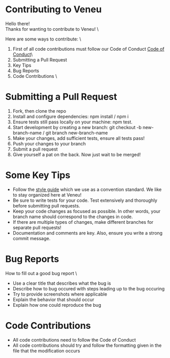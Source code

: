 # Contributing to Veneu

[style]: https://standardjs.com/

Hello there! \
Thanks for wanting to contribute to Veneu! \

Here are some ways to contribute: \
1. First of all code contributions must follow our Code of Conduct [Code of Conduct](./CODE_OF_CONDUCT.md)\
2. Submitting a Pull Request
3. Key Tips
4. Bug Reports
5. Code Contributions \

# Submitting a Pull Request
1. Fork, then clone the repo
2. Install and configure dependencies: npm install / npm i
3. Ensure tests still pass locally on your machine: npm test.
4. Start development by creating a new branch: git checkout -b new-branch-name / git branch new-branch-name
5. Make your changes, add sufficient tests, ensure all tests pass!
6. Push your changes to your branch
7. Submit a pull request
7. Give yourself a pat on the back. Now just wait to be merged!

# Some Key Tips
- Follow the [style guide][style] which we use as a convention standard. We like to stay organized here at Veneu!
- Be sure to write tests for your code. Test extensively and thoroughly before submitting pull requests.
- Keep your code changes as focused as possible. In other words, your branch name should correspond to the changes in code.
- If there are multiple types of changes, make different branches for separate pull requests!
- Documentation and comments are key. Also, ensure you write a strong commit message.

# Bug Reports
How to fill out a good bug report \
* Use a clear title that describes what the bug is
* Describe how to bug occured with steps leading up to the bug occuring
* Try to provide screenshots where applicable
* Explain the behavior that should occur
* Explain how one could reproduce the bug

# Code Contributions
* All code contributions need to follow the Code of Conduct
* All code contributions should try and follow the formatting given in the file that the modification occurs
